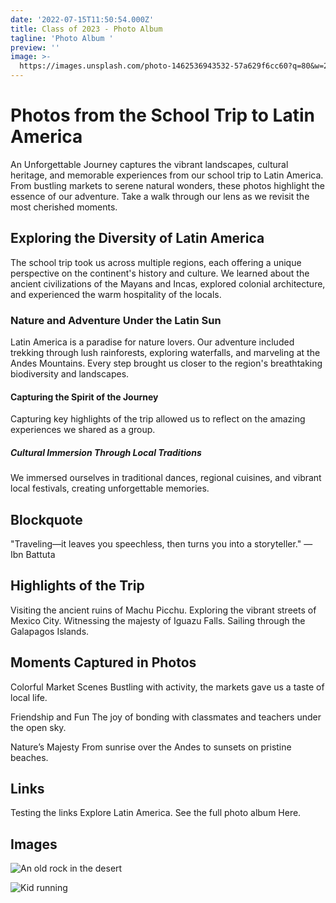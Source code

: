 ```yaml
---
date: '2022-07-15T11:50:54.000Z'
title: Class of 2023 - Photo Album
tagline: 'Photo Album '
preview: ''
image: >-
  https://images.unsplash.com/photo-1462536943532-57a629f6cc60?q=80&w=2946&auto=format&fit=crop&ixlib=rb-4.0.3&ixid=M3wxMjA3fDB8MHxwaG90by1wYWdlfHx8fGVufDB8fHx8fA%3D%3D
---
```


# Photos from the School Trip to Latin America
An Unforgettable Journey captures the vibrant landscapes, cultural heritage, and memorable experiences from our school trip to Latin America. From bustling markets to serene natural wonders, these photos highlight the essence of our adventure. Take a walk through our lens as we revisit the most cherished moments.

## Exploring the Diversity of Latin America
The school trip took us across multiple regions, each offering a unique perspective on the continent's history and culture. We learned about the ancient civilizations of the Mayans and Incas, explored colonial architecture, and experienced the warm hospitality of the locals.

### Nature and Adventure Under the Latin Sun
Latin America is a paradise for nature lovers. Our adventure included trekking through lush rainforests, exploring waterfalls, and marveling at the Andes Mountains. Every step brought us closer to the region's breathtaking biodiversity and landscapes.

#### Capturing the Spirit of the Journey
Capturing key highlights of the trip allowed us to reflect on the amazing experiences we shared as a group.

##### Cultural Immersion Through Local Traditions
We immersed ourselves in traditional dances, regional cuisines, and vibrant local festivals, creating unforgettable memories.

## Blockquote
"Traveling—it leaves you speechless, then turns you into a storyteller."
— Ibn Battuta

## Highlights of the Trip
Visiting the ancient ruins of Machu Picchu.
Exploring the vibrant streets of Mexico City.
Witnessing the majesty of Iguazu Falls.
Sailing through the Galapagos Islands.
## Moments Captured in Photos
Colorful Market Scenes
Bustling with activity, the markets gave us a taste of local life.

Friendship and Fun
The joy of bonding with classmates and teachers under the open sky.

Nature’s Majesty
From sunrise over the Andes to sunsets on pristine beaches.

## Links
Testing the links Explore Latin America.
See the full photo album Here.

## Images

![An old rock in the desert](https://plus.unsplash.com/premium_photo-1665972562901-475122c6f879?w=800&auto=format&fit=crop&q=60&ixlib=rb-4.0.3&ixid=M3wxMjA3fDB8MHxzZWFyY2h8MTA1fHxraWRzJTIwb24lMjBob2xpZGF5fGVufDB8MHwwfHx8MA%3D%3D)


![Kid running](https://images.unsplash.com/photo-1532341556711-1c37110eaaac?w=800&auto=format&fit=crop&q=60&ixlib=rb-4.0.3&ixid=M3wxMjA3fDB8MHxzZWFyY2h8Mzh8fGtpZHMlMjBvbiUyMGhvbGlkYXl8ZW58MHwwfDB8fHww)
